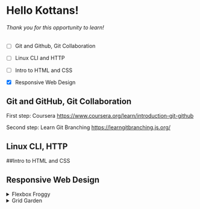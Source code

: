 # Hello Kottans! 

###### Thank you for this opportunity to learn!
- [ ] Git and Github, Git Collaboration
- [ ] Linux CLI and HTTP
- [ ] Intro to HTML and CSS
- [X] Responsive Web Design


## Git and GitHub, Git Collaboration

First step: Coursera https://www.coursera.org/learn/introduction-git-github

Second step: Learn Git Branching https://learngitbranching.js.org/


## Linux CLI, HTTP


##Intro to HTML and CSS


## Responsive Web Design
<details><summary>Flexbox Froggy</summary>
<p>
![Flexbox Froggy](https://user-images.githubusercontent.com/61364973/200109177-0c009dee-e322-4bb2-9d1b-7203ab81813e.png)
</p>
</details>

<details><summary>Grid Garden</summary>
<p>
![Grid Garden](https://user-images.githubusercontent.com/61364973/200109213-881508c9-fb54-4e99-bed5-2ed7aa8f6124.png)
</p>
</details>
